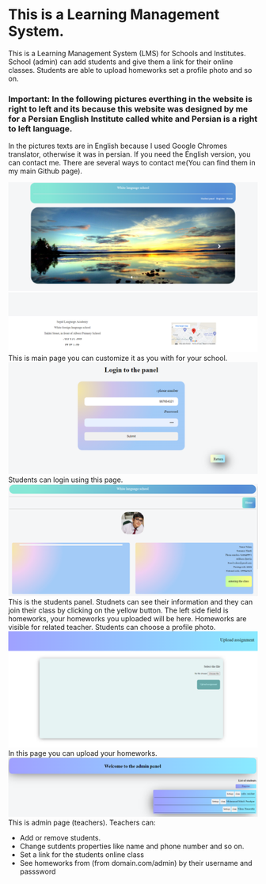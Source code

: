# This is a Learning Management System.
This is a Learning Management System (LMS) for Schools and Institutes. School (admin) can add students and give them a link for their online classes. Students are able to upload homeworks set a profile photo and so on.<br>
### Important: In the following pictures everthing in the website is right to left and its because this website was designed by me for a Persian English Institute called white and Persian is a right to left language.<br>
In the pictures texts are in English because I used Google Chromes translator, otherwise it was in persian. If you need the English version, you can contact me. There are several ways to contact me(You can find them in my main Github page). <vr>

<img src="PICS/1.png"/>
<img src="PICS/2.png"/>
This is main page you can customize it as you with for your school.

<img src="PICS/3.png"/>
Students can login using this page.


<img src="PICS/4.png"/>
This is the students panel. Studnets can see their information and they can join their class by clicking on the yellow button. The left side field is homeworks, your homeworks you uploaded will be here. Homeworks are visible for related teacher. Students can choose a profile photo.
<img src="PICS/5.png"/>
In this page you can upload your homeworks.
<img src="PICS/6.png"/>
This is admin page (teachers). Teachers can:

* Add or remove students.
* Change sutdents properties like name and phone number and so on.
* Set a link for the students online class
* See homeworks from (from domain.com/admin) by their username and passsword
